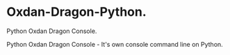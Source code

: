 # Oxdan-Dragon-Python.
Python Oxdan Dragon Console.

Python Oxdan Dragon Console - It's own console command line on Python.
